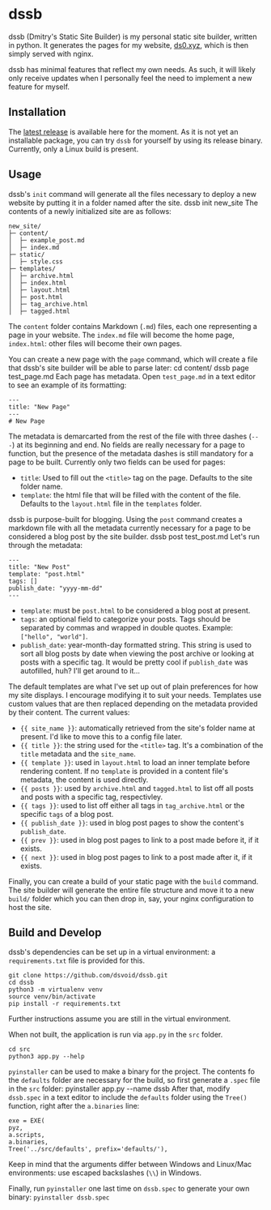 # dssb
dssb (Dmitry's Static Site Builder) is my personal static site builder, written in python. It generates the pages for my website, [ds0.xyz](https://ds0.xyz), which is then simply served with nginx.

dssb has minimal features that reflect my own needs. As such, it will likely only receive updates when I personally feel the need to implement a new feature for myself.

## Installation
The [latest release](https://github.com/dsvoid/dssb/releases) is available here for the moment. As it is not yet an installable package, you can try `dssb` for yourself by using its release binary. Currently, only a Linux build is present.

## Usage
dssb's `init` command will generate all the files necessary to deploy a new website by putting it in a folder named after the site.
    dssb init new_site
The contents of a newly initialized site are as follows:
```
new_site/
├─ content/
│  ├─ example_post.md
│  ├─ index.md
├─ static/
│  ├─ style.css
├─ templates/
│  ├─ archive.html
│  ├─ index.html
│  ├─ layout.html
│  ├─ post.html
│  ├─ tag_archive.html
│  ├─ tagged.html
```
The `content` folder contains Markdown (`.md`) files, each one representing a page in your website. The `index.md` file will become the home page, `index.html`: other files will become their own pages.

You can create a new page with the `page` command, which will create a file that dssb's site builder will be able to parse later:
    cd content/
    dssb page test_page.md
Each page has metadata. Open `test_page.md` in a text editor to see an example of its formatting:
```
---
title: "New Page"
---
# New Page
```
The metadata is demarcarted from the rest of the file with three dashes (`---`) at its beginning and end. No fields are really necessary for a page to function, but the presence of the metadata dashes is still mandatory for a page to be built. Currently only two fields can be used for pages:
- `title`: Used to fill out the `<title>` tag on the page. Defaults to the site folder name.
- `template`: the html file that will be filled with the content of the file. Defaults to the `layout.html` file in the `templates` folder.

dssb is purpose-built for blogging. Using the `post` command creates a markdown file with all the metadata currently necessary for a page to be considered a blog post by the site builder.
    dssb post test_post.md
Let's run through the metadata:
```
---
title: "New Post"
template: "post.html"
tags: []
publish_date: "yyyy-mm-dd"
---
```
- `template`: must be `post.html` to be considered a blog post at present.
- `tags`: an optional field to categorize your posts. Tags should be separated by commas and wrapped in double quotes. Example: `["hello", "world"]`.
- `publish_date`: year-month-day formatted string. This string is used to sort all blog posts by date when viewing the post archive or looking at posts with a specific tag.
It would be pretty cool if `publish_date` was autofilled, huh? I'll get around to it...

The default templates are what I've set up out of plain preferences for how my site displays. I encourage modifying it to suit your needs. Templates use custom values that are then replaced depending on the metadata provided by their content. The current values:
- `{{ site_name }}`: automatically retrieved from the site's folder name at present. I'd like to move this to a config file later.
- `{{ title }}`: the string used for the `<title>` tag. It's a combination of the `title` metadata and the `site_name`.
- `{{ template }}`: used in `layout.html` to load an inner template before rendering content. If no `template` is provided in a content file's metadata, the content is used directly.
- `{{ posts }}`: used by `archive.html` and `tagged.html` to list off all posts and posts with a specific tag, respectivley.
- `{{ tags }}`: used to list off either all tags in `tag_archive.html` or the specific `tags` of a blog post.
- `{{ publish_date }}`: used in blog post pages to show the content's `publish_date`.
- `{{ prev }}`: used in blog post pages to link to a post made before it, if it exists.
- `{{ next }}`: used in blog post pages to link to a post made after it, if it exists.

Finally, you can create a build of your static page with the `build` command. The site builder will generate the entire file structure and move it to a new `build/` folder which you can then drop in, say, your nginx configuration to host the site.

## Build and Develop
dssb's dependencies can be set up in a virtual environment: a `requirements.txt` file is provided for this.
```
git clone https://github.com/dsvoid/dssb.git
cd dssb
python3 -m virtualenv venv
source venv/bin/activate
pip install -r requirements.txt
```
Further instructions assume you are still in the virtual environment.

When not built, the application is run via `app.py` in the `src` folder.
```
cd src
python3 app.py --help
```

`pyinstaller` can be used to make a binary for the project. The contents fo the `defaults` folder are necessary for the build, so first generate a `.spec` file in the `src` folder:
    pyinstaller app.py --name dssb
After that, modify `dssb.spec` in a text editor to include the `defaults` folder using the `Tree()` function, right after the `a.binaries` line:
```
exe = EXE(
pyz,
a.scripts,
a.binaries,
Tree('../src/defaults', prefix='defaults/'),
```
Keep in mind that the arguments differ between Windows and Linux/Mac environments: use escaped backslashes (`\\`) in Windows.

Finally, run `pyinstaller` one last time on `dssb.spec` to generate your own binary:
```pyinstaller dssb.spec```

